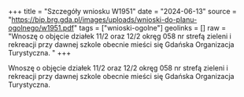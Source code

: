+++
title = "Szczegóły wniosku W1951"
date = "2024-06-13"
source = "https://bip.brg.gda.pl/images/uploads/wnioski-do-planu-ogolnego/w1951.pdf"
tags = ["wnioski-ogolne"]
geolinks = []
raw = "Wnoszę o objęcie działek 11/2 oraz 12/2 okręg 058 nr strefą zieleni i rekreacji przy dawnej szkole obecnie mieści się Gdańska Organizacja Turystyczna. "
+++

Wnoszę o objęcie działek 11/2 oraz 12/2 okręg 058 nr strefą zieleni i rekreacji przy
dawnej szkole obecnie mieści się Gdańska Organizacja Turystyczna.



